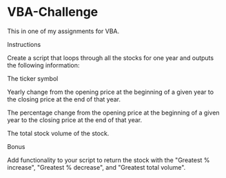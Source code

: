 # VBA-Challenge

This in one of my assignments for VBA.


Instructions

Create a script that loops through all the stocks for one year and outputs the following information:

The ticker symbol

Yearly change from the opening price at the beginning of a given year to the closing price at the end of that year.

The percentage change from the opening price at the beginning of a given year to the closing price at the end of that year.

The total stock volume of the stock.


Bonus


Add functionality to your script to return the stock with the "Greatest % increase", "Greatest % decrease", and "Greatest total volume". 

